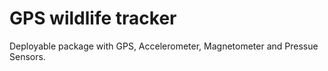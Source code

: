 # GPS wildlife tracker
Deployable package with GPS, Accelerometer, Magnetometer and Pressue Sensors. 
